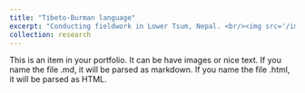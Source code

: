 ```yaml
---
title: "Tibeto-Burman language"
excerpt: "Conducting fieldwork in Lower Tsum, Nepal. <br/><img src='/images/TSUM.png'>"
collection: research
---
```


This is an item in your portfolio. It can be have images or nice text. If you name the file .md, it will be parsed as markdown. If you name the file .html, it will be parsed as HTML. 
